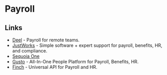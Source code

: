 # Payroll

## Links

- [Deel](https://www.letsdeel.com/) - Payroll for remote teams.
- [JustWorks](https://justworks.com/) - Simple software + expert support for payroll, benefits, HR, and compliance.
- [Sequoia One](https://www.sequoia.com/services/sequoia-one/)
- [Gusto](https://gusto.com/) - All-In-One People Platform for Payroll, Benefits, HR.
- [Finch](https://tryfinch.com/) - Universal API for Payroll and HR.
